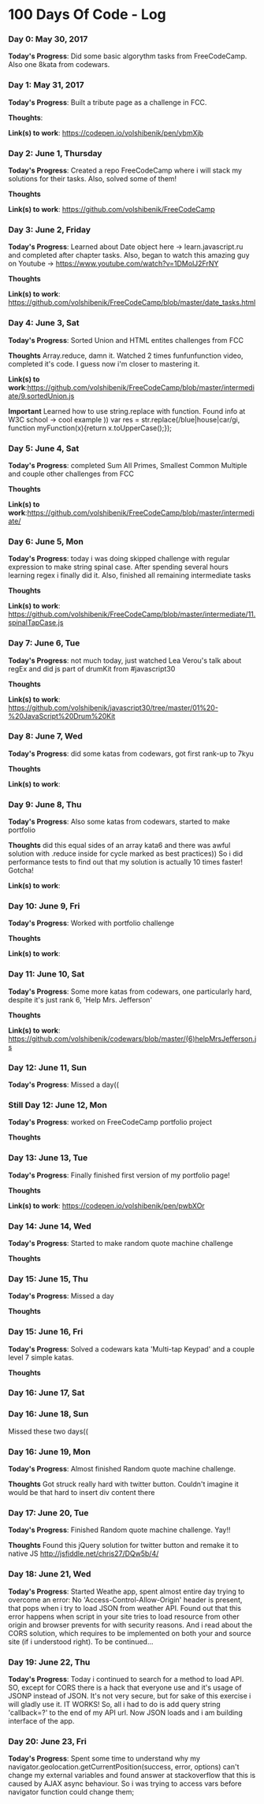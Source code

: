 # 100 Days Of Code - Log

### Day 0: May 30, 2017 

**Today's Progress**: Did some basic algorythm tasks from FreeCodeCamp. Also one 8kata from codewars.

### Day 1: May 31, 2017 

**Today's Progress**: Built a tribute page as a challenge in FCC.

**Thoughts**: 

**Link(s) to work**: https://codepen.io/volshibenik/pen/ybmXjb

### Day 2: June 1, Thursday

**Today's Progress**: Created a repo FreeCodeCamp where i will stack my solutions for their tasks. Also, solved some of them!

**Thoughts** 

**Link(s) to work**: https://github.com/volshibenik/FreeCodeCamp

### Day 3: June 2, Friday

**Today's Progress**: Learned about Date object here -> learn.javascript.ru and completed after chapter tasks. Also, began to watch this amazing guy on Youtube -> https://www.youtube.com/watch?v=1DMolJ2FrNY

**Thoughts** 

**Link(s) to work**: https://github.com/volshibenik/FreeCodeCamp/blob/master/date_tasks.html

### Day 4: June 3, Sat

**Today's Progress**: Sorted Union and HTML entites challenges from FCC

**Thoughts** Array.reduce, damn it. Watched 2 times funfunfunction video, completed it's code. I guess now i'm closer to mastering it.

**Link(s) to work**:https://github.com/volshibenik/FreeCodeCamp/blob/master/intermediate/9.sortedUnion.js

**Important** Learned how to use string.replace with function. Found info at W3C school -> cool example  ))
            var res = str.replace(/blue|house|car/gi, function myFunction(x){return x.toUpperCase();});
            
### Day 5: June 4, Sat

**Today's Progress**: completed Sum All Primes, Smallest Common Multiple and couple other challenges from FCC

**Thoughts** 

**Link(s) to work**:https://github.com/volshibenik/FreeCodeCamp/blob/master/intermediate/

### Day 6: June 5, Mon

**Today's Progress**: today i was doing skipped challenge with regular expression to make string spinal case. After spending several hours learning regex i finally did it. Also, finished all remaining intermediate tasks

**Thoughts** 

**Link(s) to work**: https://github.com/volshibenik/FreeCodeCamp/blob/master/intermediate/11.spinalTapCase.js

### Day 7: June 6, Tue

**Today's Progress**: not much today, just watched Lea Verou's talk about regEx and did js part of drumKit from #javascript30

**Thoughts** 

**Link(s) to work**: https://github.com/volshibenik/javascript30/tree/master/01%20-%20JavaScript%20Drum%20Kit


### Day 8: June 7, Wed

**Today's Progress**: did some katas from codewars, got first rank-up to 7kyu

**Thoughts** 

**Link(s) to work**:  


### Day 9: June 8, Thu

**Today's Progress**: Also some katas from codewars, started to make portfolio

**Thoughts** did this equal sides of an array kata6 and there was awful solution with .reduce inside for cycle marked as best practices)) So i did performance tests to find out that my solution is actually 10 times faster! Gotcha!

**Link(s) to work**:  

### Day 10: June 9, Fri

**Today's Progress**: Worked with portfolio challenge 

**Thoughts**

**Link(s) to work**:  

### Day 11: June 10, Sat

**Today's Progress**: Some more katas from codewars, one particularly hard, despite it's just rank 6,  'Help Mrs. Jefferson'

**Thoughts** 

**Link(s) to work**:  https://github.com/volshibenik/codewars/blob/master/(6)helpMrsJefferson.js

### Day 12: June 11, Sun

**Today's Progress**: Missed a day((

### Still Day 12: June 12, Mon

**Today's Progress**: worked on FreeCodeCamp portfolio project

**Thoughts** 

### Day 13: June 13, Tue

**Today's Progress**: Finally finished first version of my portfolio page! 

**Thoughts** 

**Link(s) to work**:  https://codepen.io/volshibenik/pen/pwbXOr


### Day 14: June 14, Wed

**Today's Progress**: Started to make random quote machine challenge

**Thoughts** 

### Day 15: June 15, Thu

**Today's Progress**: Missed a day

**Thoughts** 

### Day 15: June 16, Fri

**Today's Progress**: Solved a codewars kata 'Multi-tap Keypad' and a couple level 7 simple katas. 

**Thoughts** 

### Day 16: June 17, Sat
### Day 16: June 18, Sun

Missed these two days((

### Day 16: June 19, Mon

**Today's Progress**: Almost finished Random quote machine challenge. 

**Thoughts** Got struck really hard with twitter button. Couldn't imagine it would be that hard to insert div content there

### Day 17: June 20, Tue

**Today's Progress**: Finished Random quote machine challenge. Yay!! 

**Thoughts** Found this jQuery solution for twitter button and remake it to native JS
http://jsfiddle.net/chris27/DQw5b/4/ 

### Day 18: June 21, Wed

**Today's Progress**: Started Weathe app, spent almost entire day trying to overcome an error: No 'Access-Control-Allow-Origin' header is present, that pops when i try to load JSON from weather API. Found out that this error happens when script in your site tries to load resource from other origin and browser prevents for with security reasons. And i read about the CORS solution, which requires to be implemented on both your and source site (if i understood right). To be continued...


### Day 19: June 22, Thu

**Today's Progress**: Today i continued to search for a method to load API. SO, except for CORS there is a hack that everyone use and it's usage of JSONP instead of JSON. It's not very secure, but for sake of this exercise i will gladly use it. IT WORKS! So, all i had to do is add query string 'callback=?' to the end of my API url. Now JSON loads and i am building interface of the app.

### Day 20: June 23, Fri

**Today's Progress**: Spent some time to understand why my navigator.geolocation.getCurrentPosition(success, error, options) can't change my external variables and found answer at stackoverflow that this is caused by AJAX async behaviour. So i was trying to access vars before navigator function could change them;
